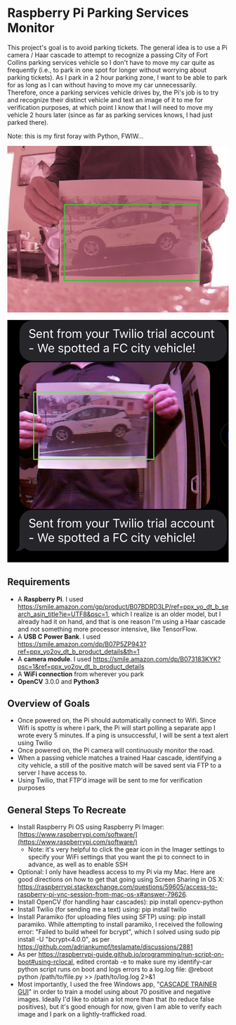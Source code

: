 
# Raspberry Pi Parking Services Monitor

This project's goal is to avoid parking tickets.  The general idea is to use a Pi camera / Haar cascade to attempt to recognize a passing City of Fort Collins parking services vehicle so I don't  have to move my car quite as frequently (i.e., to park in one spot for longer without worrying about parking tickets).  As I park in a 2 hour parking zone, I want to be able to park for as long as I can without having to move my car unnecessarily.   Therefore, once a parking services vehicle drives by, the Pi's job is to try and recognize their distinct vehicle and text an image of it to me for verification purposes, at which point I know that I will need to move my vehicle 2 hours later (since as far as parking services knows, I had just parked there).

Note: this is my first foray with Python, FWIW... 

![Positive Match](https://raw.githubusercontent.com/Shaun3180/ParkingServicesMonitor/main/detectedobject.jpg)

![Twilio Text Message](https://github.com/Shaun3180/ParkingServicesMonitor/blob/main/IMG_E4FC4E5CE2D0-1.jpeg?raw=true)

## Requirements

* A **Raspberry Pi**.  I used https://smile.amazon.com/gp/product/B07BDRD3LP/ref=ppx_yo_dt_b_search_asin_title?ie=UTF8&psc=1, which I realize is an older model, but I already had it on hand, and that is one reason I'm using a Haar cascade and not something more processor intensive, like TensorFlow. 
* A **USB C Power Bank**.  I used https://smile.amazon.com/dp/B07P5ZP943?ref=ppx_yo2ov_dt_b_product_details&th=1
* A **camera module**.  I used https://smile.amazon.com/dp/B073183KYK?psc=1&ref=ppx_yo2ov_dt_b_product_details
* A **WiFi connection** from wherever you park
* **OpenCV** 3.0.0 and **Python3**

## Overview of Goals

* Once powered on, the Pi should automatically connect to Wifi.  Since Wifi is spotty is where i park, the Pi will start polling a separate app I wrote every 5 minutes.  If a ping is unsuccessful, I will be sent a text alert using Twilio
* Once powered on, the Pi camera will continuously monitor the road.
* When a passing vehicle matches a trained Haar cascade, identifying a city vehicle, a still of the positive match will be saved sent via FTP to a server I have access to.
* Using Twilio, that FTP'd image will be sent to me for verification purposes

## General Steps To Recreate

* Install Raspberry Pi OS using Raspberry Pi Imager: [https://www.raspberrypi.com/software/](https://www.raspberrypi.com/software/)
	* Note: it's very helpful to click the gear icon in the Imager settings to specify your WiFi settings that you want the pi to connect to in advance, as well as to enable SSH
* Optional: I only have headless access to my Pi via my Mac.  Here are good directions on how to get that going using Screen Sharing in OS X: https://raspberrypi.stackexchange.com/questions/59605/access-to-raspberry-pi-vnc-session-from-mac-os-x#answer-79626. 
* Install OpenCV (for handling haar cascades): pip install opencv-python
* Install Twilio (for sending me a text) using: pip install twilio
* Install Paramiko (for uploading files using SFTP) using: pip install paramiko.  While attempting to install paramiko, I received the following error: "Failed to build wheel for bcrypt", which I solved using sudo pip install -U "bcrypt<4.0.0", as per https://github.com/adriankumpf/teslamate/discussions/2881
* As per https://raspberrypi-guide.github.io/programming/run-script-on-boot#using-rclocal, edited crontab -e to make sure my identify-car python script runs on boot and logs errors to a log.log file: @reboot python /path/to/file.py >> /path/to/log.log 2>&1
* Most importantly, I used the free Windows app, "[CASCADE TRAINER GUI](https://amin-ahmadi.com/cascade-trainer-gui/)" in order to train a model using about 70 positive and negative images.  Ideally I'd like to obtain a lot more than that (to reduce false positives), but it's good enough for now, given I am able to verify each image and I park on a lightly-trafficked road.
